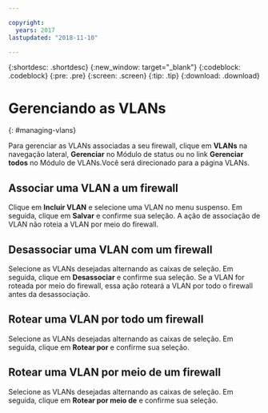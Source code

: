 ```yaml
---

copyright:
  years: 2017
lastupdated: "2018-11-10"

---
```


{:shortdesc: .shortdesc}
{:new_window: target="_blank"}
{:codeblock: .codeblock}
{:pre: .pre}
{:screen: .screen}
{:tip: .tip}
{:download: .download}

# Gerenciando as VLANs
{: #managing-vlans}

Para gerenciar as VLANs associadas a seu firewall, clique em **VLANs** na navegação lateral, **Gerenciar** no Módulo de status ou no link **Gerenciar todos** no Módulo de VLANs.Você será direcionado para a página VLANs.

## Associar uma VLAN a um firewall

Clique em **Incluir VLAN** e selecione uma VLAN no menu suspenso. Em seguida, clique em **Salvar** e confirme sua seleção.
A ação de associação de VLAN não roteia a VLAN por meio do firewall.

## Desassociar uma VLAN com um firewall

Selecione as VLANs desejadas alternando as caixas de seleção. Em seguida, clique em **Desassociar** e confirme sua seleção.
Se a VLAN for roteada por meio do firewall, essa ação roteará a VLAN por todo o firewall antes da desassociação.

## Rotear uma VLAN por todo um firewall

Selecione as VLANs desejadas alternando as caixas de seleção. Em seguida, clique em **Rotear por** e confirme sua seleção.

## Rotear uma VLAN por meio de um firewall

Selecione as VLANs desejadas alternando as caixas de seleção. Em seguida, clique em **Rotear por meio de** e confirme sua seleção.
